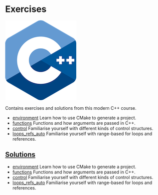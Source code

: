 # Exercises

![logo](../docs/pictures/logo.png)

Contains exercises and solutions from this modern C++ course.

* [environment](environment/README.md) Learn how to use CMake to generate a project.
* [functions](functions/README.md) Functions and how arguments are passed in C++.
* [control](control/README.md) Familiarise yourself with different kinds of control structures.
* [loops_refs_auto](loops_refs_auto/README.md) Familiarise yourself with range-based for loops and references.

## [Solutions](solutions/README.md)

* [environment](solutions/environment/README.md) Learn how to use CMake to generate a project.
* [functions](solutions/functions/README.md) Functions and how arguments are passed in C++.
* [control](solutions/control/README.md) Familiarise yourself with different kinds of control structures.
* [loops_refs_auto](solutions/loops_refs_auto/README.md) Familiarise yourself with range-based for loops and references.
